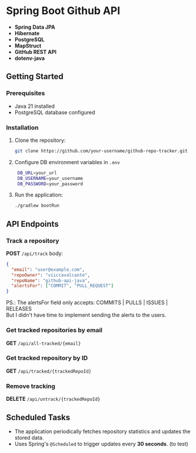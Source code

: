 # **Spring Boot Github API**

- **Spring Data JPA**
- **Hibernate**
- **PostgreSQL**
- **MapStruct**
- **GitHub REST API**
- **dotenv-java**

## Getting Started

### Prerequisites

- Java 21 installed
- PostgreSQL database configured
  
### Installation

1. Clone the repository:
   ```sh
   git clone https://github.com/your-username/github-repo-tracker.git
   ```
2. Configure DB environment variables in `.env`
   ```sh
    DB_URL=your_url
    DB_USERNAME=your_username
    DB_PASSWORD=your_password
   ```

4. Run the application:
   ```sh
   ./gradlew bootRun
   ```

## API Endpoints

### Track a repository

**POST** `/api/track`
body:

```json
{
  "email": "user@example.com",
  "repoOwner": "viiccavalcante",
  "repoName": "github-api-java",
  "alertsFor": ["COMMIT", "PULL_REQUEST"] 
}
```
PS.: The alertsFor field only accepts: COMMITS | PULLS | ISSUES | RELEASES  
But I didn't have time to implement sending the alerts to the users.

### Get tracked repositories by email

**GET** `/api/all-tracked/{email}`

### Get tracked repository by ID

**GET** `/api/tracked/{trackedRepoId}`


### Remove tracking

**DELETE** `/api/untrack/{trackedRepoId}`

## Scheduled Tasks

- The application periodically fetches repository statistics and updates the stored data.
- Uses Spring's `@Scheduled` to trigger updates every **30 seconds**. (to test)


